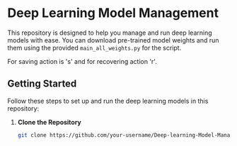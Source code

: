 # Deep Learning Model Management

This repository is designed to help you manage and run deep learning models with ease. You can download pre-trained model weights and run them using the provided `main_all_weights.py` for the script.

For saving action is 's' and for recovering action 'r'.

## Getting Started

Follow these steps to set up and run the deep learning models in this repository:

1. **Clone the Repository**

   ```bash
   git clone https://github.com/your-username/Deep-learning-Model-Management.git

